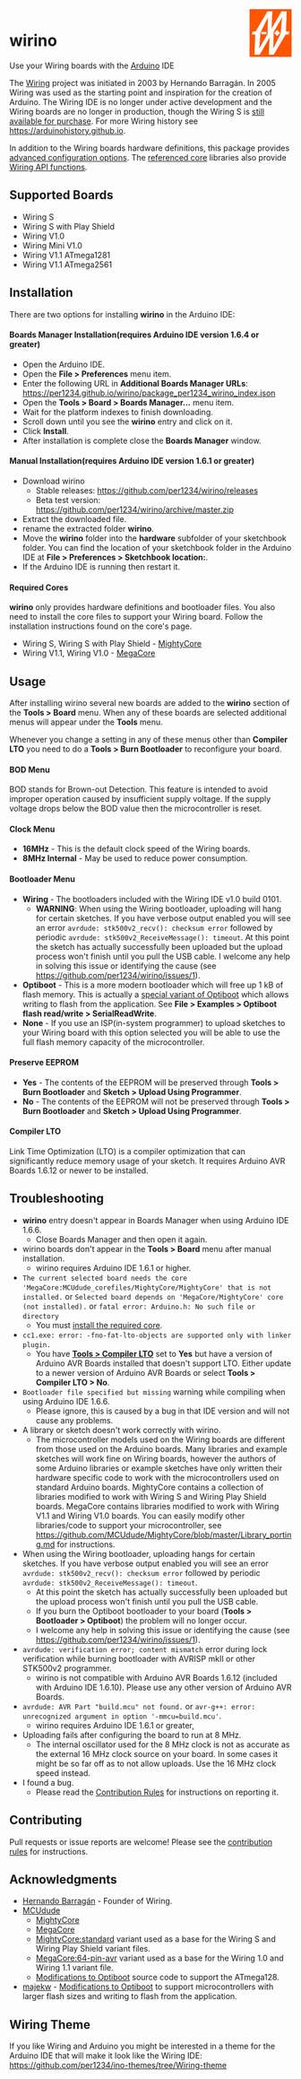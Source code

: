<img src="wirino.svg" alt="logo" height="85" align="right" />

wirino
==========
Use your Wiring boards with the [Arduino](http://arduino.cc) IDE

The [Wiring](http://wiring.org.co/) project was initiated in 2003 by Hernando Barragán. In 2005 Wiring was used as the starting point and inspiration for the creation of Arduino. The Wiring IDE is no longer under active development and the Wiring boards are no longer in production, though the Wiring S is [still available for purchase](https://roguerobotics.com/collections/roguerobotics/products/wiring-s). For more Wiring history see https://arduinohistory.github.io.

In addition to the Wiring boards hardware definitions, this package provides [advanced configuration options](#usage). The [referenced core](#required-cores) libraries also provide [Wiring API functions](https://github.com/MCUdude/MightyCore/blob/master/Wiring_reference.md).


## Supported Boards
- Wiring S
- Wiring S with Play Shield
- Wiring V1.0
- Wiring Mini V1.0
- Wiring V1.1 ATmega1281
- Wiring V1.1 ATmega2561


## Installation
There are two options for installing **wirino** in the Arduino IDE:
#### Boards Manager Installation(requires Arduino IDE version 1.6.4 or greater)
- Open the Arduino IDE.
- Open the **File > Preferences** menu item.
- Enter the following URL in **Additional Boards Manager URLs**:
https://per1234.github.io/wirino/package_per1234_wirino_index.json
- Open the **Tools > Board > Boards Manager...** menu item.
- Wait for the platform indexes to finish downloading.
- Scroll down until you see the **wirino** entry and click on it.
- Click **Install**.
- After installation is complete close the **Boards Manager** window.

#### Manual Installation(requires Arduino IDE version 1.6.1 or greater)
- Download wirino
  - Stable releases: https://github.com/per1234/wirino/releases
  - Beta test version: https://github.com/per1234/wirino/archive/master.zip
- Extract the downloaded file.
- rename the extracted folder **wirino**.
- Move the **wirino** folder into the **hardware** subfolder of your sketchbook folder. You can find the location of your sketchbook folder in the Arduino IDE at **File > Preferences > Sketchbook location:**.
- If the Arduino IDE is running then restart it.


#### Required Cores
**wirino** only provides hardware definitions and bootloader files. You also need to install the core files to support your Wiring board. Follow the installation instructions found on the core's page.
- Wiring S, Wiring S with Play Shield - [MightyCore](https://github.com/MCUdude/MightyCore)
- Wiring V1.1, Wiring V1.0 - [MegaCore](https://github.com/MCUdude/MegaCore)


## Usage
After installing wirino several new boards are added to the **wirino** section of the **Tools > Board** menu. When any of these boards are selected additional menus will appear under the **Tools** menu.

Whenever you change a setting in any of these menus other than **Compiler LTO** you need to do a **Tools > Burn Bootloader** to reconfigure your board.

#### BOD Menu
BOD stands for Brown-out Detection. This feature is intended to avoid improper operation caused by insufficient supply voltage. If the supply voltage drops below the BOD value then the microcontroller is reset.

#### Clock Menu
- **16MHz** - This is the default clock speed of the Wiring boards.
- **8MHz Internal** - May be used to reduce power consumption.

#### Bootloader Menu
- **Wiring** - The bootloaders included with the Wiring IDE v1.0 build 0101.
  - **WARNING**: When using the Wiring bootloader, uploading will hang for certain sketches. If you have verbose output enabled you will see an error `avrdude: stk500v2_recv(): checksum error` followed by periodic `avrdude: stk500v2_ReceiveMessage(): timeout`. At this point the sketch has actually successfully been uploaded but the upload process won't finish until you pull the USB cable. I welcome any help in solving this issue or identifying the cause (see https://github.com/per1234/wirino/issues/1).
- **Optiboot** - This is a more modern bootloader which will free up 1 kB of flash memory. This is actually a [special variant of Optiboot](https://github.com/MCUdude/optiboot_flash) which allows writing to flash from the application. See **File > Examples > Optiboot flash read/write > SerialReadWrite**.
- **None** - If you use an ISP(in-system programmer) to upload sketches to your Wiring board with this option selected you will be able to use the full flash memory capacity of the microcontroller.

#### Preserve EEPROM
- **Yes** - The contents of the EEPROM will be preserved through **Tools > Burn Bootloader** and **Sketch > Upload Using Programmer**.
- **No** - The contents of the EEPROM will not be preserved through **Tools > Burn Bootloader** and **Sketch > Upload Using Programmer**.

#### Compiler LTO
Link Time Optimization (LTO) is a compiler optimization that can significantly reduce memory usage of your sketch. It requires Arduino AVR Boards 1.6.12 or newer to be installed.


## Troubleshooting
- **wirino** entry doesn't appear in Boards Manager when using Arduino IDE 1.6.6.
  - Close Boards Manager and then open it again.
- wirino boards don't appear in the **Tools > Board** menu after manual installation.
  - wirino requires Arduino IDE 1.6.1 or higher.
- `The current selected board needs the core 'MegaCore:MCUdude_corefiles/MightyCore/MightyCore' that is not installed.` or `Selected board depends on 'MegaCore/MightyCore' core (not installed).` or `fatal error: Arduino.h: No such file or directory`
  - You must [install the required core](#required-cores).
- `cc1.exe: error: -fno-fat-lto-objects are supported only with linker plugin.`
  - You have [**Tools > Compiler LTO**](#compiler-lto) set to **Yes** but have a version of Arduino AVR Boards installed that doesn't support LTO. Either update to a newer version of Arduino AVR Boards or select **Tools > Compiler LTO > No**.
- `Bootloader file specified but missing` warning while compiling when using Arduino IDE 1.6.6.
  - Please ignore, this is caused by a bug in that IDE version and will not cause any problems.
- A library or sketch doesn't work correctly with wirino.
  - The microcontroller models used on the Wiring boards are different from those used on the Arduino boards. Many libraries and example sketches will work fine on Wiring boards, however the authors of some Arduino libraries or example sketches have only written their hardware specific code to work with the microcontrollers used on standard Arduino boards. MightyCore contains a collection of libraries modified to work with Wiring S and Wiring Play Shield boards. MegaCore contains libraries modified to work with Wiring V1.1 and Wiring V1.0 boards. You can easily modify other libraries/code to support your microcontroller, see https://github.com/MCUdude/MightyCore/blob/master/Library_porting.md for instructions.
- When using the Wiring bootloader, uploading hangs for certain sketches. If you have verbose output enabled you will see an error `avrdude: stk500v2_recv(): checksum error` followed by periodic `avrdude: stk500v2_ReceiveMessage(): timeout`.
  - At this point the sketch has actually successfully been uploaded but the upload process won't finish until you pull the USB cable.
  - If you burn the Optiboot bootloader to your board (**Tools > Bootloader > Optiboot**) the problem will no longer occur.
  - I welcome any help in solving this issue or identifying the cause (see https://github.com/per1234/wirino/issues/1).
- `avrdude: verification error; content mismatch` error during lock verification while burning bootloader with AVRISP mkII or other STK500v2 programmer.
  - wirino is not compatible with Arduino AVR Boards 1.6.12 (included with Arduino IDE 1.6.10). Please use any other version of Arduino AVR Boards.
- `avrdude: AVR Part "build.mcu" not found.` or `avr-g++: error: unrecognized argument in option '-mmcu=build.mcu'`.
  - wirino requires Arduino IDE 1.6.1 or greater,
- Uploading fails after configuring the board to run at 8 MHz.
  - The internal oscillator used for the 8 MHz clock is not as accurate as the external 16 MHz clock source on your board. In some cases it might be so far off as to not allow uploads. Use the 16 MHz clock speed instead.
- I found a bug.
  - Please read the [Contribution Rules](https://github.com/per1234/wirino/blob/master/CONTRIBUTING.md) for instructions on reporting it.


## Contributing
Pull requests or issue reports are welcome! Please see the [contribution rules](https://github.com/per1234/wirino/blob/master/CONTRIBUTING.md) for instructions.


## Acknowledgments
- [Hernando Barragán](http://wiring.org.co) - Founder of Wiring.
- [MCUdude](https://github.com/MCUdude)
  - [MightyCore](https://github.com/MCUdude/MightyCore)
  - [MegaCore](https://github.com/MCUdude/MegaCore)
  - [MightyCore:standard](https://github.com/MCUdude/MightyCore/blob/master/avr/variants/standard/pins_arduino.h) variant used as a base for the Wiring S and Wiring Play Shield variant files.
  - [MegaCore:64-pin-avr](https://github.com/MCUdude/MegaCore/blob/master/avr/variants/64-pin-avr/pins_arduino.h) variant used as a base for the Wiring 1.0 and Wiring 1.1 variant file.
  - [Modifications to Optiboot](https://github.com/MCUdude/optiboot_flash) source code to support the ATmega128.
- [majekw](https://github.com/majekw) - [Modifications to Optiboot](https://github.com/majekw/optiboot) to support microcontrollers with larger flash sizes and writing to flash from the application.


## Wiring Theme
If you like Wiring and Arduino you might be interested in a theme for the Arduino IDE that will make it look like the Wiring IDE:
https://github.com/per1234/ino-themes/tree/Wiring-theme
